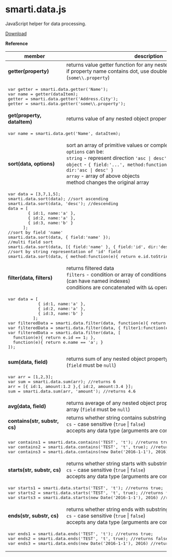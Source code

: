 # smarti.data.js

JavaScript helper for data processing.

[Download](https://raw.githubusercontent.com/onitecsoft/smarti.data.js/master/src/smarti.data.js)

<b>Reference</b>

<table>
  <thead>
    <tr>
      <th>member</th>
      <th>description</th>
    </tr>
  </thead>
  <tr>
    <td><b>getter(property)</b></td>
    <td>returns value getter function for any nested object property<br/>if property name contains dot, use double backslash to escape it (<code>some\\.property</code>)</td>
  </tr>
  <tr>
    <td colspan="2">
<pre lang="javascript">
var getter = smarti.data.getter('Name');
var name = getter(dataItem);
getter = smarti.data.getter('Address.City');
getter = smarti.data.getter('some\\.property');
</pre>
    </td>
  </tr>
  <tr>
    <td><b>get(property, dataItem)</b></td>
    <td>returns value of any nested object property</td>
  </tr>
  <tr>
    <td colspan="2">
      <pre lang="javascript">var name = smarti.data.get('Name', dataItem);</pre>
    </td>
  </tr>
  <tr>
    <td><b>sort(data, options)</b></td>
    <td>sort an array of primitive values or complex objects<br/>
      <code>options</code> can be:<br/>
      <code>string</code> - represent direction <code>'asc | desc'</code><br/>
      <code>object</code> - <code>{ field:'...', method:function(e){ return ... }, dir:'asc | desc' }</code><br/>
      <code>array</code> - array of above objects<br/>method changes the original array</td>
  </tr>
  <tr>
    <td colspan="2">
<pre lang="javascript">
var data = [3,7,1,5];
smarti.data.sort(data); //sort ascending
smarti.data.sort(data, 'desc'); //descending
data = [
        { id:1, name:'a' },
        { id:2, name:'a' },
        { id:3, name:'b' }
      ];
//sort by field 'name'
smarti.data.sort(data, { field:'name' });
//multi field sort
smarti.data.sort(data, [{ field:'name' }, { field:'id', dir:'desc' }]);
//sort by string representation of 'id' field
smarti.data.sort(data, { method:function(e){ return e.id.toString() } });
</pre>
    </td>
  </tr>
  <tr>
    <td><b>filter(data, filters)</b></td>
    <td>returns filtered data<br/><code>filters</code> - condition or array of conditions represented by functions (can have named indexes)<br/>conditions are concatenated with <code>&&</code> operator</td>
  </tr>
  <tr>
    <td colspan="2">
<pre lang="javascript">
var data = [
            { id:1, name:'a' },
            { id:2, name:'a' },
            { id:3, name:'b' }
          ];
var filteredData = smarti.data.filter(data, function(e){ return e.id > 1; });
var filteredData = smarti.data.filter(data, { filter1:function(e){ return e.id > 1; } });
var filteredData = smarti.data.filter(data, [
  function(e){ return e.id == 1; },
  function(e){ return e.name == 'a'; }
]);
</pre>
    </td>
  </tr>
  <tr>
    <td><b>sum(data, field)</b></td>
    <td>returns sum of any nested object property or sum of primitive array (<code>field</code> must be <code>null</code>)</td>
  </tr>
  <tr>
    <td colspan="2">
<pre lang="javascript">
var arr = [1,2,3];
var sum = smarti.data.sum(arr); //returns 6
arr = [{ id:1, amount:1.2 },{ id:2, amount:3.4 }];
sum = smarti.data.sum(arr, 'amount'); //returns 4.6
</pre>
    </td>
  </tr>
  <tr>
    <td><b>avg(data, field)</b></td>
    <td>returns average of any nested object property or sum of primitive array (<code>field</code> must be <code>null</code>)</td>
  </tr>
  <tr>
    <td><b>contains(str, substr, cs)</b></td>
    <td>returns whether string contains substring<br/><code>cs</code> - case sensitive (<code>true</code> | <code>false</code>)<br/>accepts any data type (arguments are converted <code>toString()</code>)</td>
  </tr>
  <tr>
    <td colspan="2">
<pre lang="javascript">
var contains1 = smarti.data.contains('TEST', 't'); //returns true;
var contains2 = smarti.data.contains('TEST', 't', true); //returns false;
var contains3 = smarti.data.contains(new Date('2016-1-1'), 2016) //returns true;
</pre>
    </td>
  </tr>
  <tr>
    <td><b>starts(str, substr, cs)</b></td>
    <td>returns whether string starts with substring<br/><code>cs</code> - case sensitive (<code>true</code> | <code>false</code>)<br/>accepts any data type (arguments are converted <code>toString()</code>)</td>
  </tr>
  <tr>
    <td colspan="2">
<pre lang="javascript">
var starts1 = smarti.data.starts('TEST', 't'); //returns true;
var starts2 = smarti.data.starts('TEST', 't', true); //returns false;
var starts3 = smarti.data.starts(new Date('2016-1-1'), 2016) //returns false;
</pre>
    </td>
  </tr>
  <tr>
    <td><b>ends(str, substr, cs)</b></td>
    <td>returns whether string ends with substring<br/><code>cs</code> - case sensitive (<code>true</code> | <code>false</code>)<br/>accepts any data type (arguments are converted <code>toString()</code>)</td>
  </tr>
  <tr>
    <td colspan="2">
<pre lang="javascript">
var ends1 = smarti.data.ends('TEST', 't'); //returns true;
var ends2 = smarti.data.ends('TEST', 't', true); //returns false;
var ends3 = smarti.data.ends(new Date('2016-1-1'), 2016) //returns false;
</pre>
    </td>
  </tr>
</table>
